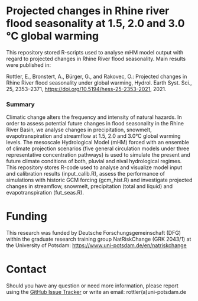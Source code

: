 # Projected changes in Rhine river flood seasonality at 1.5, 2.0 and 3.0 °C global warming

This repository stored R-scripts used to analyse mHM model output with regard to projected changes in Rhine River flood seasonality. Main results were published in:

Rottler, E., Bronstert, A., Bürger, G., and Rakovec, O.: Projected changes in Rhine River flood seasonality under global warming, Hydrol. Earth Syst. Sci., 25, 2353–2371, https://doi.org/10.5194/hess-25-2353-2021, 2021. 

### Summary
Climatic change alters the frequency and intensity of natural hazards. In order to assess potential future changes in flood seasonality in the Rhine River Basin, we analyse changes in precipitation, snowmelt, evapotranspiration and streamflow at 1.5, 2.0 and 3.0°C global warming levels. The mesoscale Hydrological Model (mHM) forced with an ensemble of climate projection scenarios (five general circulation models under three representative concentration pathways) is used to simulate the present and future climate conditions of both, pluvial and nival hydrological regimes. This repository stores R-code used to analyse and visualize model input and calibration results (input_calib.R), assess the performance of simulations with historic GCM forcing (gcm_hist.R) and investigate projected changes in streamflow, snowmelt, precipitation (total and liquid) and evapotranspiration (fut_seas.R).

# Funding
This research was funded by Deutsche Forschungsgemeinschaft (DFG) within the graduate research training group NatRiskChange (GRK 2043/1) at the University of Potsdam: https://www.uni-potsdam.de/en/natriskchange

# Contact
Should you have any question or need more information, please report using the [GitHub Issue Tracker](https://github.com/ERottler/mhm_rhine/issues) or write an email: rottler(a)uni-potsdam.de